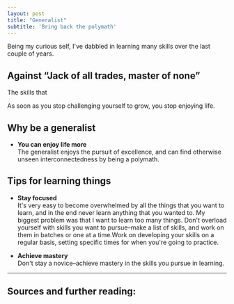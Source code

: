 ```yaml
---
layout: post
title: "Generalist"
subtitle: 'Bring back the polymath'
---
```


Being my curious self, I've dabbled in learning many skills over the last couple of years.

## Against “Jack of all trades, master of none”

The skills that 

As soon as you stop challenging yourself to grow, you stop enjoying life.

## Why be a generalist

- **You can enjoy life more**<br/>
The generalist enjoys the pursuit of excellence, and can find otherwise unseen interconnectedness by being a polymath.

## Tips for learning things


- **Stay focused**<br/>
It's very easy to become overwhelmed by all the things that you want to learn, and in the end never learn anything that you wanted to. My biggest problem was that I want to learn too many things. Don't overload yourself with skills you want to pursue–make a list of skills, and work on them in batches or one at a time.Work on developing your skills on a regular basis, setting specific times for when you're going to practice.

- **Achieve mastery**<br/>
Don't stay a novice–achieve mastery in the skills you pursue in learning.


--------

## Sources and further reading:

[^1]:[The “Boundless” as Principle, Anaximander, The Internet Encyclopedia of Philosophy (Accessed: 9th June 2015)](http://www.iep.utm.edu/anaximan/#H2)
[^2]:[Zeno’s Paradoxes, The Internet Encyclopedia of Philosophy  (Accessed: 9th June 2015)](http://www.iep.utm.edu/zeno-par/)
[^3]:[Zeno's Paradox, Numberphile](https://www.youtube.com/watch?v=u7Z9UnWOJNY)
[^4]:[What is the difference between potential and actual infinity?, Mooculus, Jim Fowler](https://www.youtube.com/watch?v=rNBoGy19lHc)
[^5]:[Proof, The Square Root of 2 is Irrational, UMKC](https://www.youtube.com/watch?v=2NjUZHmTxSA)
